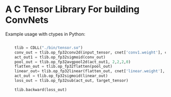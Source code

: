 # A C Tensor Library For building ConvNets

Example usage with ctypes in Python:

```python

    tlib = CDLL("./bin/tensor.so")
    conv_out = tlib.op_fp32conv2d(input_tensor, cnet['conv1.weight'], cnet['conv1.bias'], 1, 0)
    act_out1 = tlib.op_fp32sigmoid(conv_out)
    pool_out = tlib.op_fp32avgpool2d(act_out1, 2,2,2,0)
    flatten_out = tlib.op_fp32flatten(pool_out)
    linear_out= tlib.op_fp32linear(flatten_out, cnet['linear.weight'], cnet['linear.bias'])
    act_out = tlib.op_fp32sigmoid(linear_out)
    loss_out = tlib.op_fp32sub(act_out, target_tensor)

    tlib.backward(loss_out)

```
